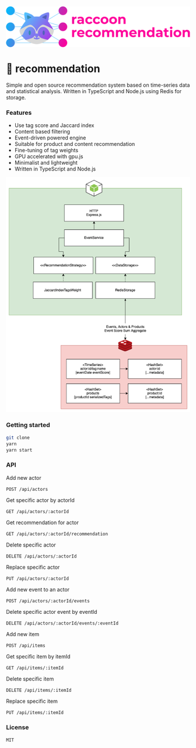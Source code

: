 <p style="text-align: center;" align="center">
 <img src="raccoon2.png" style="max-width: 100%;" width="600" alt="Raccoon"/>
</p>

# 🦝 recommendation
Simple and open source recommendation system based on time-series data and statistical analysis. Written in TypeScript and Node.js using Redis for storage.

### Features
* Use tag score and Jaccard index
* Content based filtering
* Event-driven powered engine
* Suitable for product and content recommendation
* Fine-tuning of tag weights
* GPU accelerated with gpu.js
* Minimalist and lightweight
* Written in TypeScript and Node.js

<p style="text-align: center;" align="center">
 <img src="architecture.png" style="max-width: 100%;" width="600" alt="Raccoon Architecture"/>
</p>

### Getting started
```sh
git clone
yarn
yarn start
```

### API
Add new actor
```
POST /api/actors
```

Get specific actor by actorId
```
GET /api/actors/:actorId
```

Get recommendation for actor
```
GET /api/actors/:actorId/recommendation
```

Delete specific actor
```
DELETE /api/actors/:actorId
```

Replace specific actor
```
PUT /api/actors/:actorId
```

Add new event to an actor
```
POST /api/actors/:actorId/events
```

Delete specific actor event by eventId
```
DELETE /api/actors/:actorId/events/:eventId
```

Add new item
```
POST /api/items
```

Get specific item by itemId
```
GET /api/items/:itemId
```

Delete specific item
```
DELETE /api/items/:itemId
```

Replace specific item
```
PUT /api/items/:itemId
```

### License
```
MIT
```
